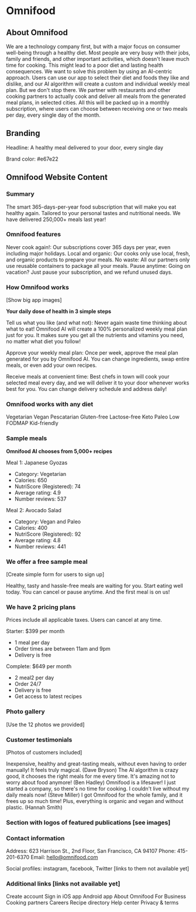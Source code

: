 # Omnifood

## About Omnifood

We are a technology company first, but with a major focus on consumer well-being through a healthy diet. Most people are
very busy with their jobs, family and friends, and other important activities, which doesn't leave much time for
cooking. This might lead to a poor diet and lasting health consequences. We want to solve this problem by using an
AI-centric approach. Users can use our app to select their diet and foods they like and dislike, and our AI algorithm
will create a custom and individual weekly meal plan. But we don't stop there. We partner with restaurants and other
cooking partners to actually cook and deliver all meals from the generated meal plans, in selected cities. All this will
be packed up in a monthly subscription, where users can choose between receiving one or two meals per day, every single
day of the month.

## Branding

Headline: A healthy meal delivered to your door, every single day

Brand color: #e67e22

## Omnifood Website Content

### Summary

The smart 365-days-per-year food subscription that will make you eat healthy again. Tailored to your personal tastes and
nutritional needs. We have delivered 250,000+ meals last year!

### Omnifood features

Never cook again!: Our subscriptions cover 365 days per year, even including major holidays.
Local and organic: Our cooks only use local, fresh, and organic products to prepare your meals.
No waste: All our partners only use reusable containers to package all your meals.
Pause anytime: Going on vacation? Just pause your subscription, and we refund unused days.

### How Omnifood works

[Show big app images]

**Your daily dose of health in 3 simple steps**

Tell us what you like (and what not): Never again waste time thinking about what to eat! Omnifood AI will create a 100%
personalized weekly meal plan just for you. It makes sure you get all the nutrients and vitamins you need, no matter
what diet you follow!

Approve your weekly meal plan: Once per week, approve the meal plan generated for you by Omnifood AI. You can change
ingredients, swap entire meals, or even add your own recipes.

Receive meals at convenient time: Best chefs in town will cook your selected meal every day, and we will deliver it to
your door whenever works best for you. You can change delivery schedule and address daily!

### Omnifood works with any diet

Vegetarian
Vegan
Pescatarian
Gluten-free
Lactose-free
Keto
Paleo
Low FODMAP
Kid-friendly

### Sample meals

**Omnifood AI chooses from 5,000+ recipes**

Meal 1: Japanese Gyozas

- Category: Vegetarian
- Calories: 650
- NutriScore (Registered): 74
- Average rating: 4.9
- Number reviews: 537

Meal 2: Avocado Salad

- Category: Vegan and Paleo
- Calories: 400
- NutriScore (Registered): 92
- Average rating: 4.8
- Number reviews: 441

### We offer a free sample meal

[Create simple form for users to sign up]

Healthy, tasty and hassle-free meals are waiting for you. Start eating well today. You can cancel or pause anytime. And
the first meal is on us!

### We have 2 pricing plans

Prices include all applicable taxes. Users can cancel at any time.

Starter: $399 per month

- 1 meal per day
- Order times are between 11am and 9pm
- Delivery is free

Complete: $649 per month

- 2 meal2 per day
- Order 24/7
- Delivery is free
- Get access to latest recipes

### Photo gallery

[Use the 12 photos we provided]

### Customer testimonials

[Photos of customers included]

Inexpensive, healthy and great-tasting meals, without even having to order manually! It feels truly magical. (Dave
Bryson)
The AI algorithm is crazy good, it chooses the right meals for me every time. It's amazing not to worry about food
anymore! (Ben Hadley)
Omnifood is a lifesaver! I just started a company, so there's no time for cooking. I couldn't live without my daily
meals now! (Steve Miller)
I got Omnifood for the whole family, and it frees up so much time! Plus, everything is organic and vegan and without
plastic. (Hannah Smith)

### Section with logos of featured publications [see images]

### Contact information

Address: 623 Harrison St., 2nd Floor, San Francisco, CA 94107
Phone: 415-201-6370
Email: hello@omnifood.com

Social profiles: instagram, facebook, Twitter [links to them not available yet]

### Additional links [links not available yet]

Create account
Sign in
iOS app
Android app
About Omnifood
For Business
Cooking partners
Careers
Recipe directory
Help center
Privacy & terms
